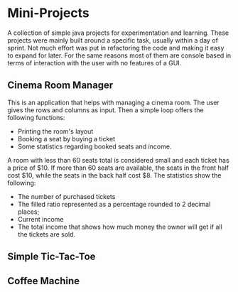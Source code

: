 # Mini-Projects
A collection of simple java projects for experimentation and learning.
These projects were mainly built around a specific task, usually within a day of sprint. Not much effort was put in
refactoring the code and making it easy to expand for later. For the same reasons most of them are console based in 
terms of interaction with the user with no features of a GUI.

## Cinema Room Manager
This is an application that helps with managing a cinema room. The user gives the rows and columns as input. Then a simple loop offers the following functions: 
- Printing the room's layout
- Booking a seat by buying a ticket
- Some statistics regarding booked seats and income.

A room with less than 60 seats total is considered small and each ticket has a price of $10. If more than 60 seats are available, the seats in the front half cost $10, while the seats in the back half cost $8.
The statistics show the following:
- The number of purchased tickets 
- The filled ratio represented as a percentage rounded to 2 decimal places;
- Current income
- The total income that shows how much money the owner will get if all the tickets are sold.

## Simple Tic-Tac-Toe

## Coffee Machine
